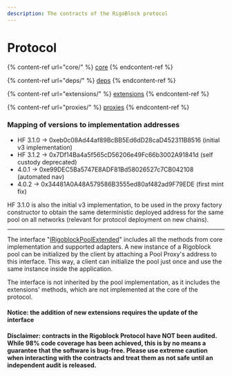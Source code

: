 ```yaml
---
description: The contracts of the RigoBlock protocol
---
```


# Protocol

{% content-ref url="core/" %}
[core](core/)
{% endcontent-ref %}

{% content-ref url="deps/" %}
[deps](deps/)
{% endcontent-ref %}

{% content-ref url="extensions/" %}
[extensions](extensions/)
{% endcontent-ref %}

{% content-ref url="proxies/" %}
[proxies](proxies/)
{% endcontent-ref %}

### Mapping of versions to implementation addresses

* HF 3.1.0 -> 0xeb0c08Ad44af89BcBB5Ed6dD28caD452311B8516 (initial v3 implementation)
* HF 3.1.2 -> 0x7Df14Ba4a5f565cD56206e49Fc66b3002A91841d (self custody deprecated)
* 4.0.1 -> 0xe99DEC5Ba5747E8ADF81Bd58026527c7CB042108 (automated nav)
* 4.0.2 -> 0x34481A0A48A579586B3555ed80af482ad9F79EDE (first mint fix)

HF 3.1.0 is also the initial v3 implementation, to be used in the proxy factory constructor to obtain the same deterministic deployed address for the same pool on all networks (relevant for protocol deployment on new chains).

***

The interface "[IRigoblockPoolExtended](rigoblockpoolextended.md)" includes all the methods from core implementation and supported adapters. A new instance of a Rigoblock pool can be initialized by the client by attaching a Pool Proxy's address to this interface. This way, a client can initialize the pool just once and use the same instance inside the application.

The interface is not inherited by the pool implementation, as it includes the extensions' methods, which are not implemented at the core of the protocol.

#### Notice: the addition of new extensions requires the update of the interface

#### Disclaimer: contracts in the Rigoblock Protocol have NOT been audited. While 98% code coverage has been achieved, this is by no means a guarantee that the software is bug-free. Please use extreme caution when interacting with the contracts and treat them as not safe until an independent audit is released.
